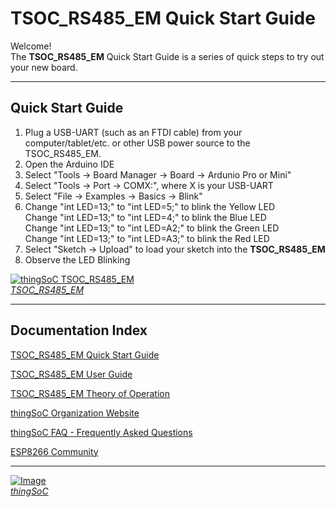 # TSOC_RS485_EM Quick Start Guide

Welcome! <br>
The **TSOC_RS485_EM**  Quick Start Guide is a series of quick steps to try out your new board.

---------------------------------------

## Quick Start Guide <a name="quickstartguide_index"/>

1. Plug a USB-UART (such as an FTDI cable) from your computer/tablet/etc. 
   or other USB power source to the TSOC_RS485_EM.
2. Open the Arduino IDE
3. Select "Tools -> Board Manager -> Board -> Ardunio Pro or Mini"
4. Select "Tools -> Port -> COMX:", where X is your USB-UART
5. Select "File -> Examples -> Basics -> Blink"
6. Change "int LED=13;" to "int LED=5;" to blink the Yellow LED  
   Change "int LED=13;" to "int LED=4;" to blink the Blue LED  
   Change "int LED=13;" to "int LED=A2;" to blink the Green LED  
   Change "int LED=13;" to "int LED=A3;" to blink the Red LED  
7. Select "Sketch -> Upload" to load your sketch into the **TSOC_RS485_EM**
8. Observe the LED Blinking

[![thingSoC TSOC_RS485_EM](http://patternagents.github.io/img/projects/TSOC_RS485_EM/TSOC_RS485_EM_top.png)  
*TSOC_RS485_EM*](https://github.com/PatternAgents/TSOC_RS485_EM/)

---------------------------------------

## Documentation Index <a name="documentation_index"/>

[TSOC_RS485_EM Quick Start Guide](https://github.com/thingSoC/TSOC_RS485_EM/blob/master/TSOC_RS485_EM/docs/QuickStart.md)

[TSOC_RS485_EM User Guide](https://github.com/thingSoC/TSOC_RS485_EM/blob/master/TSOC_RS485_EM/docs/UserGuide.md)

[TSOC_RS485_EM Theory of Operation](https://github.com/thingSoC/TSOC_RS485_EM/blob/master/TSOC_RS485_EM/docs/TheoryOfOperation.md)

[thingSoC Organization Website](http://thingSoC.github.io)

[thingSoC FAQ - Frequently Asked Questions](http://thingsoc.github.io/support/faq.html)

[ESP8266 Community](https://github.com/esp8266/Arduino)

---------------------------------------

[![Image](http://thingsoc.github.io/img/projects/thingSoC/thingSoC_thumb.png?raw=true)  
*thingSoC*](http://thingsoc.github.io) 
 

